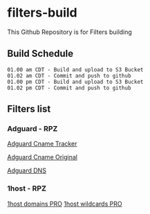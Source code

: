 # filters-build
This Github Repository is for Filters building
## Build Schedule
```
01.00 am CDT - Build and upload to S3 Bucket
01.02 am CDT - Commit and push to github
01.00 pm CDT - Build and upload to S3 Bucket
01.02 pm CDT - Commit and push to github
```
## Filters list
### Adguard - RPZ

[Adguard Cname Tracker](https://minoplhy.github.io/filters-build/adguard/cname-tracker.rpz)

[Adguard Cname Original](https://minoplhy.github.io/filters-build/adguard/cname-original.rpz)

[Adguard DNS](https://minoplhy.github.io/filters-build/adguard/dns.rpz)

### 1host - RPZ

[1host domains PRO](https://minoplhy.github.io/filters-build/1host/domains-pro.rpz)
[1host wildcards PRO](https://minoplhy.github.io/filters-build/1host/wildcards-pro.rpz)
